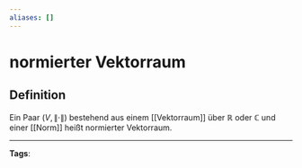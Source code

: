 ```yaml
---
aliases: []
---
```


# normierter Vektorraum

## Definition

Ein Paar $(V,\|\cdot\|)$ bestehend aus einem [[Vektorraum]] über $\mathbb{R}$ oder $\mathbb{C}$ und einer [[Norm]] heißt normierter Vektorraum.

---

**Tags**:
